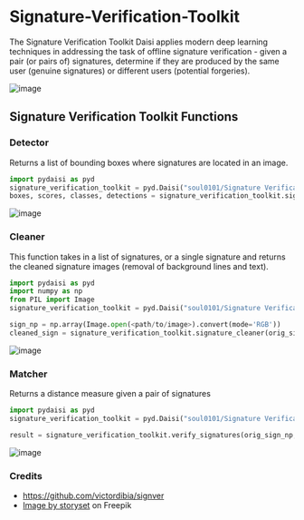 # Signature-Verification-Toolkit

The Signature Verification Toolkit Daisi applies modern deep learning techniques in addressing the task of offline signature verification -
given a pair (or pairs of) signatures, determine if they are produced by the same user (genuine signatures) or different users (potential forgeries). 

![image](https://user-images.githubusercontent.com/53980340/196192992-5bace81e-7485-4a9e-87aa-50b92c1de122.png)

## Signature Verification Toolkit Functions

### Detector

Returns a list of bounding boxes where signatures are located in an image.

```python
import pydaisi as pyd
signature_verification_toolkit = pyd.Daisi("soul0101/Signature Verification Toolkit")
boxes, scores, classes, detections = signature_verification_toolkit.signature_detector(img_tensor).value
```

![image](https://user-images.githubusercontent.com/53980340/196195210-3d66dd8d-c010-4cfc-8dbe-091ca46b3b98.png)

### Cleaner
This function takes in a list of signatures, or a single signature and returns the cleaned signature images (removal of background lines and text).

```python
import pydaisi as pyd
import numpy as np
from PIL import Image
signature_verification_toolkit = pyd.Daisi("soul0101/Signature Verification Toolkit")

sign_np = np.array(Image.open(<path/to/image>).convert(mode='RGB'))
cleaned_sign = signature_verification_toolkit.signature_cleaner(orig_sign_np).value
```

![image](https://user-images.githubusercontent.com/53980340/196195344-bb1268d0-dac5-4d09-be1a-395a184bc46b.png)


### Matcher

Returns a distance measure given a pair of signatures

```python
import pydaisi as pyd
signature_verification_toolkit = pyd.Daisi("soul0101/Signature Verification Toolkit")

result = signature_verification_toolkit.verify_signatures(orig_sign_np, check_sign_np).value
```

![image](https://user-images.githubusercontent.com/53980340/196196160-681c073b-e95b-4e3b-9562-99064c7ed73d.png)

### Credits
- https://github.com/victordibia/signver
- <a href="https://www.freepik.com/free-vector/signing-contract-concept-illustration_12325314.htm#query=signature&position=45&from_view=search&track=sph">Image by storyset</a> on Freepik
